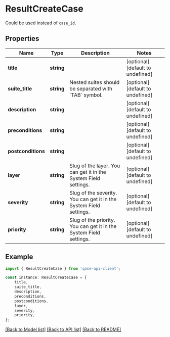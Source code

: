 # ResultCreateCase

Could be used instead of `case_id`.

## Properties

Name | Type | Description | Notes
------------ | ------------- | ------------- | -------------
**title** | **string** |  | [optional] [default to undefined]
**suite_title** | **string** | Nested suites should be separated with &#x60;TAB&#x60; symbol. | [optional] [default to undefined]
**description** | **string** |  | [optional] [default to undefined]
**preconditions** | **string** |  | [optional] [default to undefined]
**postconditions** | **string** |  | [optional] [default to undefined]
**layer** | **string** | Slug of the layer. You can get it in the System Field settings. | [optional] [default to undefined]
**severity** | **string** | Slug of the severity. You can get it in the System Field settings. | [optional] [default to undefined]
**priority** | **string** | Slug of the priority. You can get it in the System Field settings. | [optional] [default to undefined]

## Example

```typescript
import { ResultCreateCase } from 'qase-api-client';

const instance: ResultCreateCase = {
    title,
    suite_title,
    description,
    preconditions,
    postconditions,
    layer,
    severity,
    priority,
};
```

[[Back to Model list]](../README.md#documentation-for-models) [[Back to API list]](../README.md#documentation-for-api-endpoints) [[Back to README]](../README.md)
